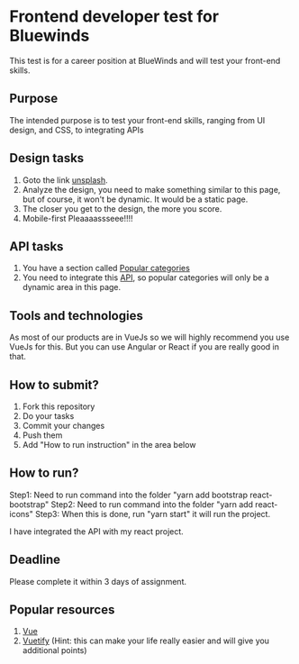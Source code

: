 # Frontend developer test for Bluewinds

This test is for a career position at BlueWinds and will test your front-end skills.

## Purpose
The intended purpose is to test your front-end skills, ranging from UI design, and CSS, to integrating APIs


## Design tasks

1. Goto the link [unsplash](https://unsplash.com/images/food).
2. Analyze the design, you need to make something similar to this page, but of course, it won't be dynamic. It would be a static page.
3. The closer you get to the design, the more you score.
4. Mobile-first Pleaaaassseee!!!!

## API tasks

1. You have a section called [Popular categories](https://ibb.co/C9y8wQp)
2. You need to integrate this [API](https://demo2.meals4u.net/fe/api.test.php), so popular categories will only be a dynamic area in this page.

## Tools and technologies

As most of our products are in VueJs so we will highly recommend you use VueJs for this. But you can use Angular or React if you are really good in that.

## How to submit?
1. Fork this repository
2. Do your tasks
3. Commit your changes
4. Push them
5. Add "How to run instruction" in the area below

## How to run?
Step1: Need to run command into the folder "yarn add bootstrap react-bootstrap"
Step2: Need to run command into the folder "yarn add react-icons"
Step3: When this is done, run "yarn start" it will run the project.

I have integrated the API with my react project.

## Deadline
Please complete it within 3 days of assignment. 

## Popular resources
1. [Vue](https://vuejs.org/guide/introduction.html)
2. [Vuetify](https://vuetifyjs.com/en/) (Hint: this can make your life really easier and will give you additional points)

